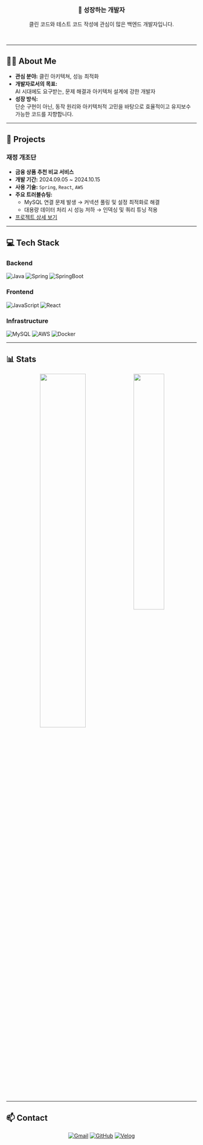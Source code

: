 
</div>

<br/>

<div align="center">

### 🌱 성장하는 개발자  
클린 코드와 테스트 코드 작성에 관심이 많은 백엔드 개발자입니다.

</div>

<br/>

---

## 🧑‍💻 About Me

- **관심 분야:** 클린 아키텍쳐, 성능 최적화
- **개발자로서의 목표:**  
  AI 시대에도 요구받는, 문제 해결과 아키텍처 설계에 강한 개발자  
- **성장 방식:**  
  단순 구현이 아닌, 동작 원리와 아키텍처적 고민을 바탕으로 효율적이고 유지보수 가능한 코드를 지향합니다.

---

## 🚀 Projects

### 재정 개조단
- **금융 상품 추천 비교 서비스**
- **개발 기간:** 2024.09.05 ~ 2024.10.15
- **사용 기술:** `Spring`, `React`, `AWS`
- **주요 트러블슈팅:**  
  - MySQL 연결 문제 발생 → 커넥션 풀링 및 설정 최적화로 해결  
  - 대용량 데이터 처리 시 성능 저하 → 인덱싱 및 쿼리 튜닝 적용
- [프로젝트 상세 보기](https://github.com/P5-2)

<!-- 추가 프로젝트가 있다면 아래와 같이 계속 추가 -->
<!--
### 프로젝트명
- 한 줄 설명
- 개발 기간: YYYY.MM.DD ~ YYYY.MM.DD
- 사용 기술: `기술1`, `기술2`
- 주요 트러블슈팅: 간단히 요약
- [프로젝트 상세 보기](프로젝트_링크)
-->

---

## 💻 Tech Stack

### Backend
![Java](https://img.shields.io/badge/Java-007396?style=for-the-badge&logo=java&logoColor=white)
![Spring](https://img.shields.io/badge/Spring-6DB33F?style=for-the-badge&logo=spring&logoColor=white)
![SpringBoot](https://img.shields.io/badge/SpringBoot-6DB33F?style=for-the-badge&logo=springboot&logoColor=white)

### Frontend
![JavaScript](https://img.shields.io/badge/JavaScript-F7DF1E?style=for-the-badge&logo=javascript&logoColor=black)
![React](https://img.shields.io/badge/React-61DAFB?style=for-the-badge&logo=react&logoColor=black)

### Infrastructure
![MySQL](https://img.shields.io/badge/MySQL-4479A1?style=for-the-badge&logo=mysql&logoColor=white)
![AWS](https://img.shields.io/badge/AWS-232F3E?style=for-the-badge&logo=amazonaws&logoColor=white)
![Docker](https://img.shields.io/badge/Docker-2496ED?style=for-the-badge&logo=docker&logoColor=white)

---

## 📊 Stats

<div align="center">
  <img src="https://github-readme-stats.vercel.app/api?username=platypus3036&show_icons=true&theme=dark&bg_color=282829&text_color=00ff00&title_color=00ff00&icon_color=00ff00&border_color=00ff00" width="49%" />
  <img src="http://mazassumnida.wtf/api/v2/generate_badge?boj=akakehcn" width="40%" align="top" />
</div>

---

## 📫 Contact

<div align="center">

[![Gmail](https://img.shields.io/badge/Gmail-EA4335?style=for-the-badge&logo=gmail&logoColor=white)](mailto:akakehcn@gmail.com)
[![GitHub](https://img.shields.io/badge/GitHub-181717?style=for-the-badge&logo=github&logoColor=white)](https://github.com/platypus3036)
[![Velog](https://img.shields.io/badge/Velog-20C997?style=for-the-badge&logo=velog&logoColor=white)](https://velog.io/platypus3036)

</div>

